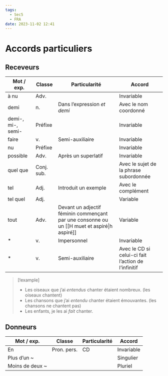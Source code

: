 ```yaml
---
tags:
  - Sec5
  - FRA
date: 2023-11-02 12:41
---
```


# Accords particuliers

## Receveurs

| Mot / exp.        | Classe     | Particularité                                                                               | Accord                                              |
| ----------------- | ---------- | ------------------------------------------------------------------------------------------- | --------------------------------------------------- |
| à nu              | Adv.       |                                                                                             | Invariable                                          |
| demi              | n.         | Dans l’expression *et demi*                                                                 | Avec le nom coordonné                               |
| demi-, mi-, semi- | Préfixe    |                                                                                             | Invariable                                          |
| faire             | v.         | Semi-auxiliaire                                                                             | Invariable                                          |
| nu                | Préfixe    |                                                                                             | Invariable                                          |
| possible          | Adv.       | Après un superlatif                                                                         | Invariable                                          |
| quel que          | Conj. sub. |                                                                                             | Avec le sujet de la phrase subordonnée              |
| tel               | Adj.       | Introduit un exemple                                                                        | Avec le complément                                  |
| tel quel          | Adj.       |                                                                                             | Variable                                            |
| tout              | Adv.       | Devant un adjectif féminin commençant par une consonne ou un [[H muet et aspiré\|h aspiré]] | Variable                                            |
| *                 | v.         | Impersonnel                                                                                 | Invariable                                          |
| *                 | v.         | Semi-auxiliaire                                                                             | Avec le CD si celui-ci fait l’action de l’infinitif |

> [!example]
> - Les oiseaux que j’ai *entendus* chanter étaient nombreux. (les oiseaux chantent)
> - Les chansons que j’ai *entendu* chanter étaient émouvantes. (les chansons ne chantent pas)
> - Les enfants, je les ai *fait* chanter.

## Donneurs

| Mot / exp.      | Classe      | Particularité | Accord     |
| --------------- | ----------- | ------------- | ---------- |
| En              | Pron. pers. | CD            | Invariable |
| Plus d’un ~     |             |               | Singulier  |
| Moins de deux ~ |             |               | Pluriel    |